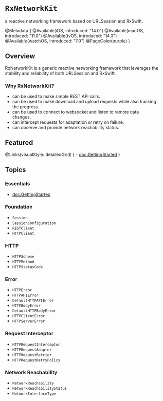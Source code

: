 # ``RxNetworkKit``

a reactive networking framework based on URLSession and RxSwift.

@Metadata {
    @Available(iOS, introduced: "14.0")
    @Available(macOS, introduced: "11.0")
    @Available(tvOS, introduced: "14.0")
    @Available(watchOS, introduced: "7.0")
    @PageColor(purple)
}

## Overview

RxNetworkKit is a generic reactive networking framework that leverages the stability and reliability of both URLSession and RxSwift.

### Why RxNetworkKit?

- can be used to make simple REST API calls.
- can be used to make download and upload requests while also tracking the progress.
- can be used to connect to websocket and listen to remote data changes.
- can intercept requests for adaptation or retry on failure.
- can observe and provide network reachability status.

## Featured

@Links(visualStyle: detailedGrid) {
    - <doc:GettingStarted>
}

## Topics

### Essentials

- <doc:GettingStarted>

### Foundation

- ``Session``
- ``SessionConfiguration``
- ``RESTClient``
- ``HTTPClient``

### HTTP

- ``HTTPScheme``
- ``HTTPMethod``
- ``HTTPStatusCode``

### Error

- ``HTTPError``
- ``HTTPAPIError``
- ``DefaultHTTPAPIError``
- ``HTTPBodyError``
- ``DefaultHTTPBodyError``
- ``HTTPClientError``
- ``HTTPServerError``

### Request Interceptor

- ``HTTPRequestInterceptor``
- ``HTTPRequestAdapter``
- ``HTTPRequestRetrier``
- ``HTTPRequestRetryPolicy``

### Network Reachability

- ``NetworkReachability``
- ``NetworkReachabilityStatus``
- ``NetworkInterfaceType``
